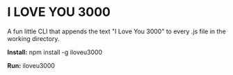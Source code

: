 # I LOVE YOU 3000

A fun little CLI that appends the text "I Love You 3000" to every .js file in the working directory.

**Install:** 
npm install -g iloveu3000

**Run:** 
iloveu3000